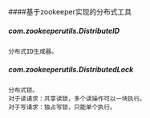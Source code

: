 ####基于zookeeper实现的分布式工具  

##### com.zookeeperutils.DistributeID   
    
    分布式ID生成器。
##### com.zookeeperutils.DistributedLock  
    
    分布式锁。  
    对于读请求：共享读锁，多个读操作可以一块执行。  
    对于写请求：独占写锁，只能单个执行。